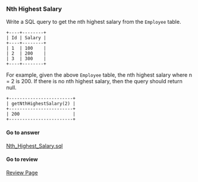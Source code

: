 ### Nth Highest Salary

Write a SQL query to get the nth highest salary from the `Employee` table.

```
+----+--------+
| Id | Salary |
+----+--------+
| 1  | 100    |
| 2  | 200    |
| 3  | 300    |
+----+--------+
```

For example, given the above `Employee` table, the nth highest salary where n = 2 is 200. If there is no nth highest salary, then the query should return null.

```
+------------------------+
| getNthHighestSalary(2) |
+------------------------+
| 200                    |
+------------------------+
```


####  Go to answer

[Nth_Highest_Salary.sql](https://github.com/Kelv1nYu/LeetCode_Practices/blob/master/Code/Nth_Highest_Salary.sql)

#### Go to review

[Review Page](https://github.com/Kelv1nYu/LeetCode_Practices/blob/master/ReviewPage.md)